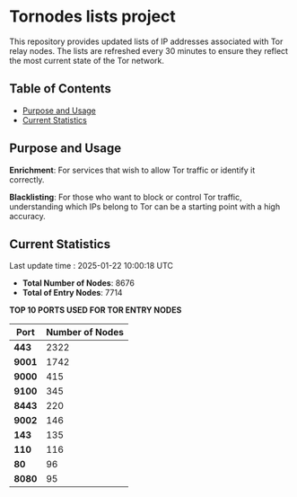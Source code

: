 # Tornodes lists project

This repository provides updated lists of IP addresses associated with Tor relay nodes. The lists are refreshed every 30 minutes to ensure they reflect the most current state of the Tor network.

## Table of Contents

- [Purpose and Usage](#purpose-and-usage)
- [Current Statistics](#current-statistics)


## Purpose and Usage

**Enrichment**: For services that wish to allow Tor traffic or identify it correctly.

**Blacklisting**: For those who want to block or control Tor traffic, understanding which IPs belong to Tor can be a starting point with a high accuracy.

## Current Statistics

Last update time : 2025-01-22 10:00:18 UTC

- **Total Number of Nodes**: 8676
- **Total of Entry Nodes**: 7714

**TOP 10 PORTS USED FOR TOR ENTRY NODES**

| **Port** | **Number of Nodes** |
|------|-----------------|
| **443**   | 2322  |
| **9001**   | 1742  |
| **9000**   | 415  |
| **9100**   | 345  |
| **8443**   | 220  |
| **9002**   | 146  |
| **143**   | 135  |
| **110**   | 116  |
| **80**   | 96  |
| **8080**   | 95  |


